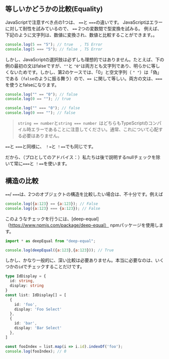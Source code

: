 ## 等しいかどうかの比較(Equality)

JavaScriptで注意すべき点の1つは、 `==`と `===`の違いです。 JavaScriptはエラーに対して耐性を試みているので、 `==` 2つの変数間で型変換を試みる。 例えば、下記のように文字列は、数値に変換され、数値と比較することができます。。

```js
console.log(5 == "5"); // true   , TS Error
console.log(5 === "5"); // false , TS Error
```

しかし、JavaScriptの選択肢は必ずしも理想的ではありません。たとえば、下の例の最初の文はfalseですが、`""`と `"0"`は両方とも文字列であり、明らかに等しくないためです。しかし、第2のケースでは、「0」と空文字列（ `" "`）は「偽」である（`false`のように振る舞う）ので、`== `に関して等しい。両方の文は、`===`を使うとfalseになります。

```js
console.log("" == "0"); // false
console.log(0 == ""); // true

console.log("" === "0"); // false
console.log(0 === ""); // false
```

> `string == number`と`string === number `はどちらもTypeScriptのコンパイル時エラーであることに注意してください。通常、これについて心配する必要はありません。

`==`と `===`と同様に、 `！=`と `！==`でも同じです。

だから、（プロとしてのアドバイス：）私たちは後で説明するnullチェックを除いて常に`===`と `！==`を使います。

## 構造の比較
`==`/ `===`は、2つのオブジェクトの構造を比較したい場合は、不十分です。例えば

```js
console.log({a:123} == {a:123}); // False
console.log({a:123} === {a:123}); // False
```
このようなチェックを行うには、[deep-equal]（https://www.npmjs.com/package/deep-equal） npmパッケージを使用します。

```js
import * as deepEqual from "deep-equal";

console.log(deepEqual({a:123},{a:123})); // True
```

しかし、かなり一般的に、深い比較は必要ありません。本当に必要なのは、いくつかの`id`でチェックすることだけです。

```ts
type IdDisplay = {
  id: string,
  display: string
}
const list: IdDisplay[] = [
  {
    id: 'foo',
    display: 'Foo Select'
  },
  {
    id: 'bar',
    display: 'Bar Select'
  },
]

const fooIndex = list.map(i => i.id).indexOf('foo');
console.log(fooIndex); // 0
```
